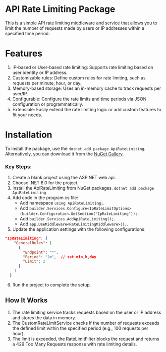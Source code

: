 ﻿# API Rate Limiting Package

This is a simple API rate limiting middleware and service that allows you to limit the number of requests made by users or IP addresses within a specified time period.

# Features
1. IP-based or User-based rate limiting: Supports rate limiting based on user identity or IP address.
2. Customizable rules: Define custom rules for rate limiting, such as requests per minute, hour, or day.
3. Memory-based storage: Uses an in-memory cache to track requests per user/IP.
4. Configurable: Configure the rate limits and time periods via JSON configuration or programmatically.
5. Extensible: Easily extend the rate limiting logic or add custom features to fit your needs.

# Installation
To install the package, use the `dotnet add package ApiRateLimiting`.
Alternatively, you can download it from the [NuGet Gallery](https://www.nuget.org/packages/ApiRateLimiting).

 ### Key Steps:

1. Create a blank project using the ASP.NET web api.
2. Choose .NET 8.0 for the project.
3. Install the ApiRateLimiting from NuGet packages.
`dotnet add package ApiRateLimiting`
4. Add code in the program.cs file:
   - Add namespace `using ApiRateLimiting;`.
   - Add `builder.Services.Configure<IpRateLimitOptions>(builder.Configuration.GetSection("IpRateLimiting"));`.
   - Add `builder.Services.AddApiRateLimiting();`.
   - Add `app.UseMiddleware<RateLimitingMiddleware>();`.
5. Update the application settings with the following configurations:
  ```json
  "IpRateLimiting": {
      "GeneralRules": [
        {
          "Endpoint": "*",
          "Period": "2m",  // set min,h,day
          "Limit": 2
        }
      ]
    }
```   
6. Run the project to complete the setup.

## How It Works
1. The rate limiting service tracks requests based on the user or IP address and stores the data in memory.
2. The CustomRateLimitService checks if the number of requests exceeds the defined limit within the specified period (e.g., 100 requests per hour).
3. The limit is exceeded, the RateLimitFilter blocks the request and returns a 429 Too Many Requests response with rate limiting details.